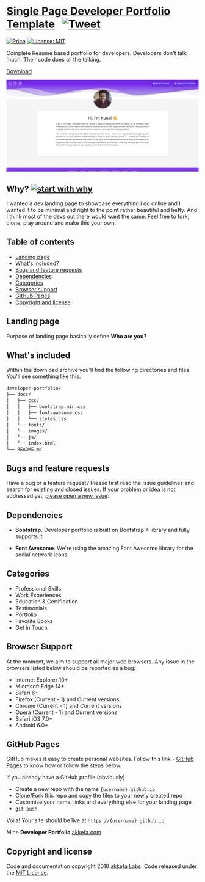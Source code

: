 # [Single Page Developer Portfolio Template](http://akkefa.com/) &nbsp; [![Tweet](https://img.shields.io/twitter/url/http/shields.io.svg?style=social)](https://twitter.com/intent/tweet?text=Get%20free%20resume%20based%20developer%20portfolio%20template&url=http://akkefa.com&via=akkefa&hashtags=github-page,resume-template,developer-portfolio,developers,templates)

[![Price](https://img.shields.io/badge/price-FREE-0098f7.svg)](https://github.com/akkefa/developer-portfolio/blob/master/LICENSE)
[![License: MIT](https://img.shields.io/badge/license-MIT-blue.svg)](https://github.com/akkefa/developer-portfolio/blob/master/LICENSE)

Complete Resume based portfolio for developers.
Developers don't talk much. Their code does all the talking.

<p><a href="https://github.com/kunalms/kunalms.github.io/archive/master.zip">Download</a></p>

![Design Blocks](https://github.com/kunalms/kunalms.github.io/raw/master/images/app-screenshot.png)


## Why? [![start with why](https://img.shields.io/badge/start%20with-why%3F-brightgreen.svg?style=flat)](http://www.ted.com/talks/simon_sinek_how_great_leaders_inspire_action)

I wanted a dev landing page to showcase everything I do online and I wanted it to be minimal and right to the point rather beautiful and hefty. And I think most of the devs out there would want the same.
Feel free to fork, clone, play around and make this your own.


## Table of contents

- [Landing page](#landing-page)
- [What's included?](#whats-included)
- [Bugs and feature requests](#bugs-and-feature-requests)
- [Dependencies](#dependencies)
- [Categories](#categories)
- [Browser support](#browser-support)
- [GitHub Pages](#gitHub-pages)
- [Copyright and license](#copyright-and-license)


## Landing page

Purpose of landing page basically define **Who are you?**

## What's included

Within the download archive you'll find the following directories and files. You'll see something like this:

```
developer-portfolio/
├── docs/
│   ├── css/
│   │   ├── bootstrap.min.css
│   │   ├── font-awesome.css
│   │   └── styles.css
│   └── fonts/
│   └── images/
│   └── js/
│   └── index.html
└── README.md
```

## Bugs and feature requests

Have a bug or a feature request? Please first read the issue guidelines and search for existing and closed issues. If your problem or idea is not addressed yet, [please open a new issue](https://github.com/akkefa/developer-portfolio/issues/new).

## Dependencies

- **Bootstrap**. Developer portfolio is built on Bootstrap 4 library and fully supports it.

- **Font Awesome**. We're using the amazing Font Awesome library for the social network icons.

## Categories

- Professional Skills
- Work Experiences 
- Education & Certification 
- Testimonials 
- Portfolio 
- Favorite Books 
- Get in Touch 

## Browser Support

At the moment, we aim to support all major web browsers. Any issue in the browsers listed below should be reported as a bug:

- Internet Explorer 10+
- Microsoft Edge 14+
- Safari 6+
- Firefox (Current - 1) and Current versions
- Chrome (Current - 1) and Current versions
- Opera (Current - 1) and Current versions
- Safari iOS 7.0+
- Android 6.0+


## GitHub Pages

GitHub makes it easy to create personal websites. Follow this link - [GitHub Pages](https://pages.github.com/) to know how or follow the steps below.

If you already have a GitHub profile (obviously)

* Create a new repo with the name `{username}.github.io`
* Clone/Fork this repo and copy the files to your newly created repo
* Customize your name, links and everything else for your landing page
* `git push`

Voila! Your site should be live at `https://{username}.github.io`

Mine **Developer Portfolio**  [akkefa.com](http://akkefa.com)

## Copyright and license

Code and documentation copyright 2018 [akkefa Labs](https://www.akkefa.com/). Code released under the [MIT License](https://github.com/akkefa/developer-portfolio/blob/master/LICENSE).
